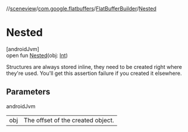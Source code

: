 //[sceneview](../../../index.md)/[com.google.flatbuffers](../index.md)/[FlatBufferBuilder](index.md)/[Nested](-nested.md)

# Nested

[androidJvm]\
open fun [Nested](-nested.md)(obj: [Int](https://kotlinlang.org/api/latest/jvm/stdlib/kotlin/-int/index.html))

Structures are always stored inline, they need to be created right where they're used. You'll get this assertion failure if you created it elsewhere.

## Parameters

androidJvm

| | |
|---|---|
| obj | The offset of the created object. |
